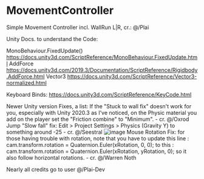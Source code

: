 # MovementController
Simple Movement Controller incl. WallRun L|R, cr.: @/Plai




Unity Docs. to understand the Code:

  MonoBehaviour.FixedUpdate()
    https://docs.unity3d.com/ScriptReference/MonoBehaviour.FixedUpdate.html
  AddForce
    https://docs.unity3d.com/2019.3/Documentation/ScriptReference/Rigidbody.AddForce.html 
  Vector3
    https://docs.unity3d.com/ScriptReference/Vector3-normalized.html
    
Keyboard Binds: https://docs.unity3d.com/ScriptReference/KeyCode.html




  Newer Unity version Fixes, a list:
  If the "Stuck to wall fix" doesn't work for you, especially with Unity 2020.3 as I've noticed, on the Physic material you add on the player set the "Friction combine" to "Minimum". - cr. @/Oxrod
  Jump "Slow fall" fix: Edit > Project Settings > Physics (Gravity Y) to something around -25 - cr. @/Seestral
  ![image](https://user-images.githubusercontent.com/69750826/156898014-b357be17-d4d3-44c0-862d-bc80a07ce25e.png) 
  Mouse Rotation Fix:
  for those having trouble with rotation, note that you have to update this line :
    cam.transform.rotation = Quaternion.Euler(xRotation, 0, 0);
    to this : cam.transform.rotation = Quaternion.Euler(xRotation, yRotation, 0);
  so it also follow horizontal rotations. - cr. @/Warren Noth

  


Nearly all credits go to user @/Plai-Dev
